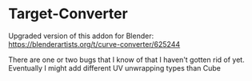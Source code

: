 # Target-Converter
Upgraded version of this addon for Blender:
https://blenderartists.org/t/curve-converter/625244

There are one or two bugs that I know of that I haven't gotten rid of yet.
Eventually I might add different UV unwrapping types than Cube
